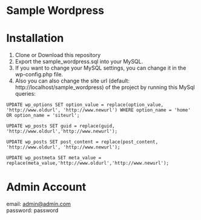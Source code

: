 # Sample Wordpress

# Installation
1. Clone or Download this repository
2. Export the sample_wordpress.sql into your MySQL.
3. If you want to change your MySQL settings, you can change it in the wp-config.php file.
4. Also you can also change the site url (default: http://localhost/sample_wordpress) of the project by running this MySql queries:
```
UPDATE wp_options SET option_value = replace(option_value, 'http://www.oldurl', 'http://www.newurl') WHERE option_name = 'home' OR option_name = 'siteurl';

UPDATE wp_posts SET guid = replace(guid, 'http://www.oldurl','http://www.newurl');

UPDATE wp_posts SET post_content = replace(post_content, 'http://www.oldurl', 'http://www.newurl');

UPDATE wp_postmeta SET meta_value = replace(meta_value,'http://www.oldurl','http://www.newurl');
```

# Admin Account
email: admin@admin.com <br />
password: password
